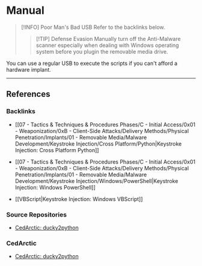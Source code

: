 # Manual

> [!INFO] Poor Man's Bad USB
> Refer to the backlinks below.
> > [!TIP] Defense Evasion
> > Manually turn off the Anti-Malware scanner especially when dealing with Windows operating system before you plugin the removable media drive.

You can use a regular USB to execute the scripts if you can't afford a hardware implant.

---
## References

### Backlinks

- [[07 - Tactics & Techniques & Procedures Phases/C - Initial Access/0x01 - Weaponization/0xB - Client-Side Attacks/Delivery Methods/Physical Penetration/Implants/01 - Removable Media/Malware Development/Keystroke Injection/Cross Platform/Python|Keystroke Injection: Cross Platform Python]]

- [[07 - Tactics & Techniques & Procedures Phases/C - Initial Access/0x01 - Weaponization/0xB - Client-Side Attacks/Delivery Methods/Physical Penetration/Implants/01 - Removable Media/Malware Development/Keystroke Injection/Windows/PowerShell|Keystroke Injection: Windows PowerShell]]

- [[VBScript|Keystroke Injection: Windows VBScript]]

### Source Repositories

- [CedArctic: ducky2python](https://github.com/CedArctic/ducky2python)

### CedArctic

- [CedArctic: ducky2python](https://cedarctic.github.io/ducky2python/)
